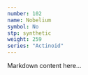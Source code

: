 ```yaml
---
number: 102
name: Nobelium
symbol: No
stp: synthetic
weight: 259
series: "Actinoid"
---
```


Markdown content here...
